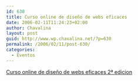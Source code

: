 ```yaml
---
id: 630
title: Curso online de diseño de webs eficaces
date: 2006-02-11T11:24:23+02:00
author: Chavalina
layout: post
guid: http://www.wp.chavalina.net/?p=630
permalink: /2006/02/11/post-630/
categories:
  - Eventos
---
```

[Curso online de diseño de webs eficaces 2&ordf; edicion](http://www.um.es/estudios/cursos/web/)